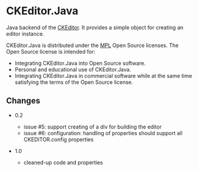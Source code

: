 # CKEditor.Java

Java backend of the [CKEditor](http://ckeditor.com). It provides a simple object for creating an editor instance.

CKEditor.Java is distributed under the [MPL](http://www.mozilla.org/MPL/2.0/) Open Source licenses. The Open Source license is intended for:

* Integrating CKEditor.Java into Open Source software.
* Personal and educational use of CKEditor.Java.
* Integrating CKEditor.Java in commercial software while at the same time satisfying the terms of the Open Source license.

## Changes 

* 0.2
  * issue #5: support creating of a div for building the editor
  * issue #6: configuration: handling of properties should support all CKEDITOR.config properties

* 1.0
  * cleaned-up code and properties